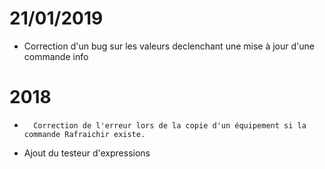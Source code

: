 # 21/01/2019

- Correction d'un bug sur les valeurs declenchant une mise à jour d'une commande info

# 2018

-		Correction de l'erreur lors de la copie d'un équipement si la commande Rafraichir existe.
-   Ajout du testeur d'expressions
